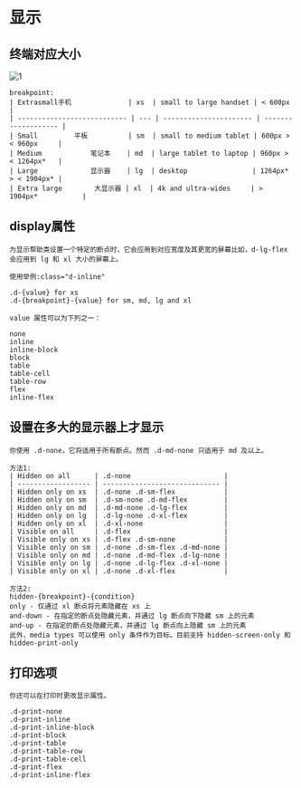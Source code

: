 # 显示

## 终端对应大小

![1](../../images/Snipaste_2020-03-25_17-12-44.png)

    breakpoint:
    | Extrasmall手机              | xs  | small to large handset | < 600px             |
    | --------------------------- | --- | ---------------------- | ------------------- |
    | Small         平板          | sm  | small to medium tablet | 600px > < 960px     |
    | Medium            笔记本    | md  | large tablet to laptop | 960px > < 1264px*   |
    | Large             显示器    | lg  | desktop                | 1264px* > < 1904px* |
    | Extra large        大显示器 | xl  | 4k and ultra-wides     | > 1904px*           |

## display属性

    为显示帮助类设置一个特定的断点时，它会应用到对应宽度及其更宽的屏幕比如，d-lg-flex 会应用到 lg 和 xl 大小的屏幕上。

    使用举例:class="d-inline"

    .d-{value} for xs
    .d-{breakpoint}-{value} for sm, md, lg and xl

    value 属性可以为下列之一：

    none
    inline
    inline-block
    block
    table
    table-cell
    table-row
    flex
    inline-flex

## 设置在多大的显示器上才显示

    你使用 .d-none，它将适用于所有断点。然而 .d-md-none 只适用于 md 及以上。

    方法1:
    | Hidden on all      | .d-none                       |
    | ------------------ | ----------------------------- |
    | Hidden only on xs  | .d-none .d-sm-flex            |
    | Hidden only on sm  | .d-sm-none .d-md-flex         |
    | Hidden only on md  | .d-md-none .d-lg-flex         |
    | Hidden only on lg  | .d-lg-none .d-xl-flex         |
    | Hidden only on xl  | .d-xl-none                    |
    | Visible on all     | .d-flex                       |
    | Visible only on xs | .d-flex .d-sm-none            |
    | Visible only on sm | .d-none .d-sm-flex .d-md-none |
    | Visible only on md | .d-none .d-md-flex .d-lg-none |
    | Visible only on lg | .d-none .d-lg-flex .d-xl-none |
    | Visible only on xl | .d-none .d-xl-flex            |

    方法2:
    hidden-{breakpoint}-{condition}
    only - 仅通过 xl 断点将元素隐藏在 xs 上
    and-down - 在指定的断点处隐藏元素，并通过 lg 断点向下隐藏 sm 上的元素
    and-up - 在指定的断点处隐藏元素，并通过 lg 断点向上隐藏 sm 上的元素
    此外，media types 可以使用 only 条件作为目标。目前支持 hidden-screen-only 和 hidden-print-only

## 打印选项

    你还可以在打印时更改显示属性。

    .d-print-none
    .d-print-inline
    .d-print-inline-block
    .d-print-block
    .d-print-table
    .d-print-table-row
    .d-print-table-cell
    .d-print-flex
    .d-print-inline-flex
